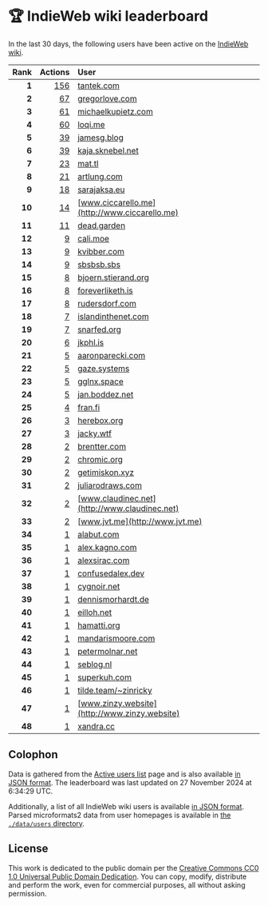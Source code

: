 # 🏆 IndieWeb wiki leaderboard

In the last 30 days, the following users have been active on the [IndieWeb wiki](https://indieweb.org).

| Rank | Actions | User |
|-----:|--------:|:-----|
| **1** | [156](https://indieweb.org/Special:Contributions/Tantek.com) | [tantek.com](http://tantek.com) |
| **2** | [67](https://indieweb.org/Special:Contributions/Gregorlove.com) | [gregorlove.com](http://gregorlove.com) |
| **3** | [61](https://indieweb.org/Special:Contributions/Michaelkupietz.com) | [michaelkupietz.com](http://michaelkupietz.com) |
| **4** | [60](https://indieweb.org/Special:Contributions/Loqi.me) | [loqi.me](http://loqi.me) |
| **5** | [39](https://indieweb.org/Special:Contributions/Jamesg.blog) | [jamesg.blog](http://jamesg.blog) |
| **6** | [39](https://indieweb.org/Special:Contributions/Kaja.sknebel.net) | [kaja.sknebel.net](http://kaja.sknebel.net) |
| **7** | [23](https://indieweb.org/Special:Contributions/Mat.tl) | [mat.tl](http://mat.tl) |
| **8** | [21](https://indieweb.org/Special:Contributions/Artlung.com) | [artlung.com](http://artlung.com) |
| **9** | [18](https://indieweb.org/Special:Contributions/Sarajaksa.eu) | [sarajaksa.eu](http://sarajaksa.eu) |
| **10** | [14](https://indieweb.org/Special:Contributions/Www.ciccarello.me) | [www.ciccarello.me](http://www.ciccarello.me) |
| **11** | [11](https://indieweb.org/Special:Contributions/Dead.garden) | [dead.garden](http://dead.garden) |
| **12** | [9](https://indieweb.org/Special:Contributions/Cali.moe) | [cali.moe](http://cali.moe) |
| **13** | [9](https://indieweb.org/Special:Contributions/Kvibber.com) | [kvibber.com](http://kvibber.com) |
| **14** | [9](https://indieweb.org/Special:Contributions/Sbsbsb.sbs) | [sbsbsb.sbs](http://sbsbsb.sbs) |
| **15** | [8](https://indieweb.org/Special:Contributions/Bjoern.stierand.org) | [bjoern.stierand.org](http://bjoern.stierand.org) |
| **16** | [8](https://indieweb.org/Special:Contributions/Foreverliketh.is) | [foreverliketh.is](http://foreverliketh.is) |
| **17** | [8](https://indieweb.org/Special:Contributions/Rudersdorf.com) | [rudersdorf.com](http://rudersdorf.com) |
| **18** | [7](https://indieweb.org/Special:Contributions/Islandinthenet.com) | [islandinthenet.com](http://islandinthenet.com) |
| **19** | [7](https://indieweb.org/Special:Contributions/Snarfed.org) | [snarfed.org](http://snarfed.org) |
| **20** | [6](https://indieweb.org/Special:Contributions/Jkphl.is) | [jkphl.is](http://jkphl.is) |
| **21** | [5](https://indieweb.org/Special:Contributions/Aaronparecki.com) | [aaronparecki.com](http://aaronparecki.com) |
| **22** | [5](https://indieweb.org/Special:Contributions/Gaze.systems) | [gaze.systems](http://gaze.systems) |
| **23** | [5](https://indieweb.org/Special:Contributions/Gglnx.space) | [gglnx.space](http://gglnx.space) |
| **24** | [5](https://indieweb.org/Special:Contributions/Jan.boddez.net) | [jan.boddez.net](http://jan.boddez.net) |
| **25** | [4](https://indieweb.org/Special:Contributions/Fran.fi) | [fran.fi](http://fran.fi) |
| **26** | [3](https://indieweb.org/Special:Contributions/Herebox.org) | [herebox.org](http://herebox.org) |
| **27** | [3](https://indieweb.org/Special:Contributions/Jacky.wtf) | [jacky.wtf](http://jacky.wtf) |
| **28** | [2](https://indieweb.org/Special:Contributions/Brentter.com) | [brentter.com](http://brentter.com) |
| **29** | [2](https://indieweb.org/Special:Contributions/Chromic.org) | [chromic.org](http://chromic.org) |
| **30** | [2](https://indieweb.org/Special:Contributions/Getimiskon.xyz) | [getimiskon.xyz](http://getimiskon.xyz) |
| **31** | [2](https://indieweb.org/Special:Contributions/Juliarodraws.com) | [juliarodraws.com](http://juliarodraws.com) |
| **32** | [2](https://indieweb.org/Special:Contributions/Www.claudinec.net) | [www.claudinec.net](http://www.claudinec.net) |
| **33** | [2](https://indieweb.org/Special:Contributions/Www.jvt.me) | [www.jvt.me](http://www.jvt.me) |
| **34** | [1](https://indieweb.org/Special:Contributions/Alabut.com) | [alabut.com](http://alabut.com) |
| **35** | [1](https://indieweb.org/Special:Contributions/Alex.kagno.com) | [alex.kagno.com](http://alex.kagno.com) |
| **36** | [1](https://indieweb.org/Special:Contributions/Alexsirac.com) | [alexsirac.com](http://alexsirac.com) |
| **37** | [1](https://indieweb.org/Special:Contributions/Confusedalex.dev) | [confusedalex.dev](http://confusedalex.dev) |
| **38** | [1](https://indieweb.org/Special:Contributions/Cygnoir.net) | [cygnoir.net](http://cygnoir.net) |
| **39** | [1](https://indieweb.org/Special:Contributions/Dennismorhardt.de) | [dennismorhardt.de](http://dennismorhardt.de) |
| **40** | [1](https://indieweb.org/Special:Contributions/Eilloh.net) | [eilloh.net](http://eilloh.net) |
| **41** | [1](https://indieweb.org/Special:Contributions/Hamatti.org) | [hamatti.org](http://hamatti.org) |
| **42** | [1](https://indieweb.org/Special:Contributions/Mandarismoore.com) | [mandarismoore.com](http://mandarismoore.com) |
| **43** | [1](https://indieweb.org/Special:Contributions/Petermolnar.net) | [petermolnar.net](http://petermolnar.net) |
| **44** | [1](https://indieweb.org/Special:Contributions/Seblog.nl) | [seblog.nl](http://seblog.nl) |
| **45** | [1](https://indieweb.org/Special:Contributions/Superkuh.com) | [superkuh.com](http://superkuh.com) |
| **46** | [1](https://indieweb.org/Special:Contributions/Tilde.team_~zinricky) | [tilde.team/~zinricky](http://tilde.team/~zinricky) |
| **47** | [1](https://indieweb.org/Special:Contributions/Www.zinzy.website) | [www.zinzy.website](http://www.zinzy.website) |
| **48** | [1](https://indieweb.org/Special:Contributions/Xandra.cc) | [xandra.cc](http://xandra.cc) |


## Colophon

Data is gathered from the [Active users list](https://indieweb.org/Special:ActiveUsers) page and is also available [in JSON format](https://github.com/jgarber623/indieweb-wiki-leaderboard/blob/main/data/leaderboard.json). The leaderboard was last updated on 27 November 2024 at 6:34:29 UTC.

Additionally, a list of all IndieWeb wiki users is available [in JSON format](https://github.com/jgarber623/indieweb-wiki-leaderboard/blob/main/data/users.json). Parsed microformats2 data from user homepages is available in [the `./data/users` directory](https://github.com/jgarber623/indieweb-wiki-leaderboard/blob/main/data/users).

## License

This work is dedicated to the public domain per the [Creative Commons CC0 1.0 Universal Public Domain Dedication](https://creativecommons.org/publicdomain/zero/1.0/). You can copy, modify, distribute and perform the work, even for commercial purposes, all without asking permission.
